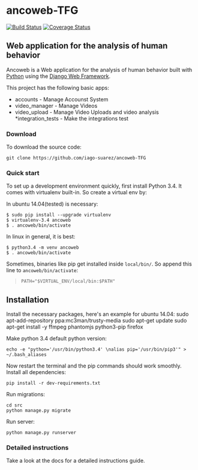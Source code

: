 # ancoweb-TFG
[![Build Status](https://travis-ci.org/iago-suarez/ancoweb-TFG.svg?branch=master)](https://travis-ci.org/iago-suarez/ancoweb-TFG)
[![Coverage Status](https://coveralls.io/repos/iago-suarez/ancoweb-TFG/badge.svg?branch=master)](https://coveralls.io/r/iago-suarez/ancoweb-TFG?branch=master)
## Web application for the analysis of human behavior
Ancoweb is a Web application for the analysis of human behavior built with [Python][0] using the [Django Web Framework][1].

This project has the following basic apps:

* accounts - Manage Accounst System
* video_manager - Manage Videos
* video_upload - Manage Video Uploads and video analysis
*integration_tests - Make the integrations test

### Download

To download the source code:

    git clone https://github.com/iago-suarez/ancoweb-TFG

### Quick start

To set up a development environment quickly, first install Python 3.4. It
comes with virtualenv built-in. So create a virtual env by:

In ubuntu 14.04(tested) is necessary:

    $ sudo pip install --upgrade virtualenv
    $ virtualenv-3.4 ancoweb
    $ . ancoweb/bin/activate

In linux in general, it is best:

    $ python3.4 -m venv ancoweb
    $ . ancoweb/bin/activate

Sometimes, binaries like pip get installed inside `local/bin/`. So append
this line to `ancoweb/bin/activate`:

> `PATH="$VIRTUAL_ENV/local/bin:$PATH"`

## Installation

Install the necessary packages, here's an example for ubuntu 14.04:
    sudo apt-add-repository ppa:mc3man/trusty-media
    sudo apt-get update
    sudo apt-get install -y ffmpeg phantomjs python3-pip firefox

Make python 3.4 default python version:

    echo -e "python='/usr/bin/python3.4' \nalias pip='/usr/bin/pip3'" > ~/.bash_aliases

Now restart the terminal and the pip commands should work smoothly. Install all dependencies:

    pip install -r dev-requirements.txt

Run migrations:

    cd src
    python manage.py migrate

Run server:

    python manage.py runserver

### Detailed instructions

Take a look at the docs for a detailed instructions guide.

[0]: https://www.python.org/
[1]: https://www.djangoproject.com/
